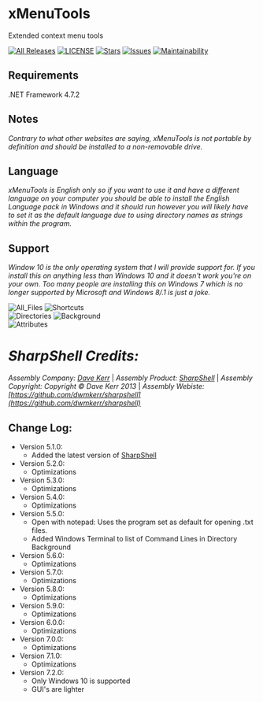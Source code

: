 # xMenuTools

Extended context menu tools  

[![All Releases](https://img.shields.io/github/downloads/xCONFLiCTiONx/xMenuTools/total)](https://github.com/xCONFLiCTiONx/xMenuTools/releases) [![LICENSE](https://img.shields.io/github/license/xCONFLiCTiONx/xMenuTools)](https://github.com/xCONFLiCTiONx/xMenuTools/blob/master/LICENSE) [![Stars](https://img.shields.io/github/stars/xCONFLiCTiONx/xMenuTools)](https://github.com/xCONFLiCTiONx/xMenuTools/stargazers) [![Issues](https://img.shields.io/github/issues/xCONFLiCTiONx/xMenuTools)](https://github.com/xCONFLiCTiONx/xMenuTools/issues) [![Maintainability](https://api.codeclimate.com/v1/badges/780a0ac77157fdb3f14e/maintainability)](https://codeclimate.com/github/xCONFLiCTiONx/xMenuTools/maintainability)  

## Requirements
.NET Framework 4.7.2

## Notes
*Contrary to what other websites are saying, xMenuTools is not portable by definition and should be installed to a non-removable drive.*

## Language
*xMenuTools is English only so if you want to use it and have a different language on your computer you should be able to install the English Language pack in Windows and it should run however you will likely have to set it as the default language due to using directory names as strings within the program.*

## Support
*Window 10 is the only operating system that I will provide support for. If you install this on anything less than Windows 10 and it doesn't work you're on your own. Too many people are installing this on Windows 7 which is no longer supported by Microsoft and Windows 8/.1 is just a joke.*

![All_Files](https://raw.githubusercontent.com/xCONFLiCTiONx/xMenuTools/master/Screenshots/All_Files.jpg) ![Shortcuts](https://raw.githubusercontent.com/xCONFLiCTiONx/xMenuTools/master/Screenshots/Shortcuts.jpg)  
![Directories](https://raw.githubusercontent.com/xCONFLiCTiONx/xMenuTools/master/Screenshots/Directories.jpg) ![Background](https://raw.githubusercontent.com/xCONFLiCTiONx/xMenuTools/master/Screenshots/Background.jpg)  
![Attributes](https://raw.githubusercontent.com/xCONFLiCTiONx/xMenuTools/master/Screenshots/Attributes.jpg)

*SharpShell Credits:*
===================  
*Assembly Company: [Dave Kerr](https://github.com/dwmkerr)* | *Assembly Product: [SharpShell](https://github.com/dwmkerr/sharpshell)* | *Assembly Copyright: Copyright © Dave Kerr 2013* | *Assembly Webiste: [https://github.com/dwmkerr/sharpshell](https://github.com/dwmkerr/sharpshell)*

## Change Log:
* Version 5.1.0:
    * Added the latest version of [SharpShell](https://github.com/dwmkerr/sharpshell)
* Version 5.2.0:
    * Optimizations
* Version 5.3.0:
    * Optimizations
* Version 5.4.0:
    * Optimizations
* Version 5.5.0:
    * Open with notepad: Uses the program set as default for opening .txt files.
    * Added Windows Terminal to list of Command Lines in Directory Background
* Version 5.6.0:
    * Optimizations
* Version 5.7.0:
    * Optimizations
* Version 5.8.0:
    * Optimizations
* Version 5.9.0:
    * Optimizations
* Version 6.0.0:
    * Optimizations
* Version 7.0.0:
    * Optimizations
* Version 7.1.0:
    * Optimizations
* Version 7.2.0:
    * Only Windows 10 is supported
    * GUI's are lighter
